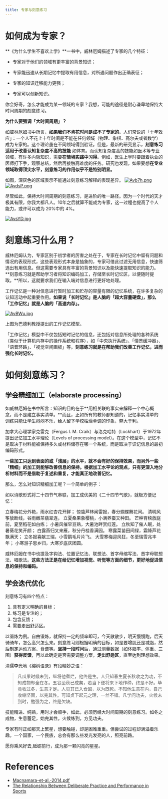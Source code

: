 ```yaml
---
title: 专家与刻意练习
---
```



# 如何成为专家？


**《为什么学生不喜欢上学》**一书中，威林厄姆描述了专家的几个特征：
 
* 专家对于他们的领域有更丰富的背景知识；


* 专家能迅速从长期记忆中提取有用信息，对所遇问题作出正确表征；


* 专家的知识迁移能力更强；


* 专家可以创新知识。

 
你会好奇，怎么才能成为某一领域的专家？我想，可能的途径是耐心谦卑地保持大时间周期的刻意练习。


**为什么要强调「大时间周期」？**


如威林厄姆书中所言，**如果我们不肯花时间是成不了专家的**。人们常说的「十年效应」：一个人不花上十年时间是不能在任何领域（物理、象棋、高尔夫或者数学）成为专家的。这个理论虽在不同领域得到验证。但是，最新的研究显示，**刻意练习适用于改善认知复杂度不高的技能** 如体育。而认知复杂度高的技能如医术等专业领域，有许多内隐知识，需要**在情境实践中习得**。例如，医生上学时要跟着执业的医师打下手，观察总结，然后再接触高难度的任务。研究也发现，如果要想**在专业领域取得顶尖水平，刻意练习的作用似乎不是特别明显。**

如图，深灰色的区域表示不能通过刻意练习解释的表现差异。
[![Avb7h.png](https://cdn.img.wenhairu.com/images/2020/02/05/Avb7h.png)](https://img.wenhairu.com/image/Avb7h)
[![AvdsP.png](https://cdn.img.wenhairu.com/images/2020/02/05/AvdsP.png)](https://img.wenhairu.com/image/AvdsP)


尽管如此，保持大时间周期的刻意练习，是进阶的唯一路径。因为一个时代的天才极其有限，你我大都凡人。10年之后就算不能成为专家，这一过程也提高了个人能力，或许可以成为 20%中的 4%。

[![AvsYD.jpg](https://cdn.img.wenhairu.com/images/2020/02/05/AvsYD.jpg)](https://img.wenhairu.com/image/AvsYD)

                                     
# 刻意练习什么用？

威林厄姆认为，专家区别于初学者的厉害之处在于，专家在长时记忆中留有问题和情况的表现形式，这些表现形式本身是抽象的，专家可借此过滤无用信息，快速筛选出有用信息。但这需要专家具有丰富的背景知识以及能快速提取知识的能力。**刻意练习就是帮助学习者将知识编码加工，存储至长时记忆区，以便随时提取。**所以，这就要求我们在输入端对信息进行更好地处理。

工作记忆是一种对信息进行暂时加工和贮存的容量有限的记忆系统，在许多复杂的认知活动中起重要作用。**如果说「长时记忆」是人脑的「超大容量硬盘」，那么「工作记忆」就是人脑的「高速内存」。**

[![AvBWu.jpg](https://cdn.img.wenhairu.com/images/2020/02/05/AvBWu.jpg)](https://img.wenhairu.com/image/AvBWu)

上图为巴德利教授提出的工作记忆模型。

「工作记忆」模型中不仅包括短时记忆的信息，还包括对信息所处理的各种系统（类似于计算机内存中的操作系统和程序），如「中央执行系统」、「情景缓冲器」、「语音环路」、「视觉空间画板」等。**刻意练习就是在帮助我们改善工作记忆，进而强化长时记忆。**

# 如何刻意练习？

## 学会精细加工（elaborate processing）

如威林厄姆在书中所言：知识的目的在于**用相关联的事实来解释一个中心概念，而不是建立事实清单。**而且，正如所有的教师都知道的，记忆事实清单的训练只能让学生闷闷不乐，给人留下学校枯燥单调的印象，弊大于利。

加拿大心理学家克雷克（Fergus I. M. Craik）与洛克哈特（Lockhart）于1972年提出记忆加工水平理论（Levels of processing model）。在这个模型中，记忆不是取决于材料能被保持多久或材料储存在哪一个系统，而是取决于识记信息的最初编码形式。
 
**一些加工只达到表面的或「浅层」的水平，就不会有好的保持效果，而另外一些「精细」的加工则能够改善信息的保持。根据加工水平论的观点，只有更深入地分析材料而不是借助于复述和重复，才能真正地改善记忆。**

那么，怎么对知识精细加工呢？一个简单的例子：
 
如以诗歌形式将二十四节气串联，加工成优美的《二十四节气歌》，就极方便记忆：

> 
立春梅花分外艳，雨水红杏花开鲜；
惊蛰芦林闻雷报，春分蝴蝶舞花间。
清明风筝放断线，谷雨嫩茶翡翠连，
立夏桑果象樱桃，小满养蚕又种田。
芒种育秧放庭前，夏至稻花如白练；
小暑风催早豆熟，大暑池畔赏红莲。
立秋知了催人眠，处暑葵花笑开颜；
白露燕归又来雁，秋分丹桂香满园。
寒露菜苗田间绿，霜降芦花飘满天；
立冬报喜献三瑞，小雪鹅毛片片飞。
大雪寒梅迎风狂，冬至瑞雪兆丰年；
小寒游子思乡归，大寒岁底庆团圆。

威林厄姆在书中也提及字钩法、位置记忆法、联想法、首字母缩写法、首字母联想法、唱歌法。**这些方法正是在给记忆增加视觉、听觉等方面的细节，更好地促进信息的保持和编码。**

## 学会迭代优化

刻意练习有四个特点：

1.	具有定义明确的目标；
2.	练习是专注的；
3.	包含反馈；
4.	需要走出舒适区。

以锻炼为例。自由锻炼，就保持一定的频率即可，今天散散步，明天慢慢跑，后天骑骑车，怎么高兴怎么来。刻意练习则根据明确的目标，如是要增肌还是减脂，然后制定运动方案、食谱等。**坚持一段时间**后，通过测量数据（如体脂率、体重、三围）**获得反馈**，再以此确定是否需要调整方案，**走出舒适区**，直至达到理想效果。

清儒李光地《榕树语录》有段精妙之语：

> 凡瓜果时候未到，纵将他煮烂，他终是生。人只知春生夏长秋收之为功，不知成物却全在冬。五谷至秋已成矣，若当下便将来下地作种，终是不好。毕竟收过冬，生意才足。人见其已入仓囷，以为既死。不知他生意在内，自己收缩坚固，以完其性。可知贞下起元之理，一丝不错。凡学问功夫，火候未到时，勉强为之，终是欠缺。
 
技能精进、纯熟，用时才会顺手，如此，必须历经大时间周期的刻意练习。如冬之成物，生意蓄足，始完其性。火候练到，方见功夫。

专家有时正如那天上繁星，想要触碰，却是困难重重。但尝试的过程却满溢着乐趣。一个国家，一个民族，总会有那么些发光发亮的人，照亮前路。

愿你乘风好去,砥砺前行，成为那一颗闪亮的星星。


# References
* [Macnamara-et-al.-2014.pdf](https://scottbarrykaufman.com/wp-content/uploads/2014/07/Macnamara-et-al.-2014.pdf)
* [The Relationship Between Deliberate Practice and Performance in Sports](http://www.drjimtaylor.com/4.0/wp-content/uploads/2016/05/Deliberate-Practice-and-Elite-Sports-Performance.pdf)

